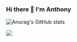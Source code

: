 ### Hi there 👋 I'm Anthony

![Anurag's GitHub stats](https://github-readme-stats.vercel.app/api?username=gwentey&show_icons=true&theme=transparent)

![](https://github-readme-stats.vercel.app/api?username=gwentey&theme=transparent&hide_border=false&include_all_commits=true&count_private=true)<br/>
